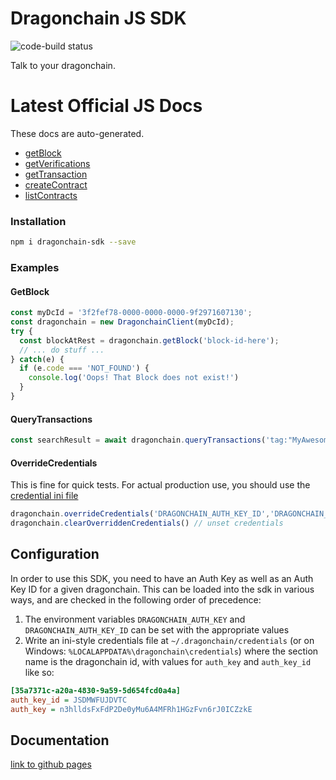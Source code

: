 # Dragonchain JS SDK
![code-build status](https://codebuild.us-west-2.amazonaws.com/badges?uuid=eyJlbmNyeXB0ZWREYXRhIjoiUFpHWHVOTHpQSHo4T3ZHSjBUT3JZQ0kzRHBybUFvbCt4WjB6MHFhY2F1dmxPTU1mUUZUYXk4d0QzTXpUMzhRek9sZ2dLclkwcTVjTEpJaElUN3cxQUdjPSIsIml2UGFyYW1ldGVyU3BlYyI6Ik56K0RLUFUxVnhpUHNCNWoiLCJtYXRlcmlhbFNldFNlcmlhbCI6MX0%3D&branch=master)

Talk to your dragonchain.

# Latest Official JS Docs
These docs are auto-generated.
* [getBlock](https://docs.dragonchain.com/dragonchain-sdk-node/latest/classes/dragonchainclient.html#getblock)
* [getVerifications](https://docs.dragonchain.com/dragonchain-sdk-node/latest/classes/dragonchainclient.html#getverifications)
* [getTransaction](https://docs.dragonchain.com/dragonchain-sdk-node/latest/classes/dragonchainclient.html#getTransaction)
* [createContract](https://docs.dragonchain.com/dragonchain-sdk-node/latest/classes/dragonchainclient.html#createContract)
* [listContracts](https://docs.dragonchain.com/dragonchain-sdk-node/latest/classes/dragonchainclient.html#listContracts)

### Installation
```bash
npm i dragonchain-sdk --save
```

### Examples
#### GetBlock
```javascript
const myDcId = '3f2fef78-0000-0000-0000-9f2971607130';
const dragonchain = new DragonchainClient(myDcId);
try {
  const blockAtRest = dragonchain.getBlock('block-id-here');
  // ... do stuff ...
} catch(e) {
  if (e.code === 'NOT_FOUND') {
    console.log('Oops! That Block does not exist!')
  }
}
```

#### QueryTransactions
```javascript
const searchResult = await dragonchain.queryTransactions('tag:"MyAwesomeTransactionTag"')
```

#### OverrideCredentials
This is fine for quick tests. For actual production use, you should use the [credential ini file](#configuration)
```javascript
dragonchain.overrideCredentials('DRAGONCHAIN_AUTH_KEY_ID','DRAGONCHAIN_AUTH_KEY')
dragonchain.clearOverriddenCredentials() // unset credentials
```
## Configuration

In order to use this SDK, you need to have an Auth Key as well as an Auth Key ID for a given dragonchain.
This can be loaded into the sdk in various ways, and are checked in the following order of precedence:

1. The environment variables `DRAGONCHAIN_AUTH_KEY` and `DRAGONCHAIN_AUTH_KEY_ID` can be set with the appropriate values
1. Write an ini-style credentials file at `~/.dragonchain/credentials` (or on Windows: `%LOCALAPPDATA%\dragonchain\credentials`) where the section name is the dragonchain id, with values for `auth_key` and `auth_key_id` like so:

```ini
[35a7371c-a20a-4830-9a59-5d654fcd0a4a]
auth_key_id = JSDMWFUJDVTC
auth_key = n3hlldsFxFdP2De0yMu6A4MFRh1HGzFvn6rJ0ICZzkE
```


## Documentation
[link to github pages]()



